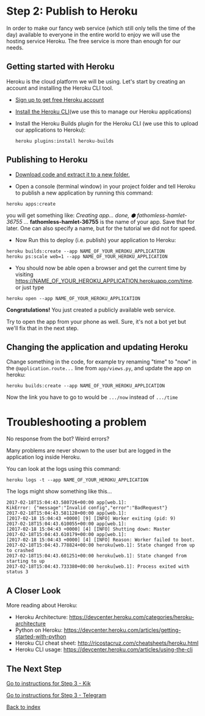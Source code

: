 # Step 2: Publish to Heroku

In order to make our fancy web service (which still only tells the time of the day) available to everyone in the entire world to enjoy we will use the hosting service Heroku. The free service is more than enough for our needs.

## Getting started with Heroku

Heroku is the cloud platform we will be using. Let's start by creating an account and installing the Heroku CLI tool.

- [Sign up to get free Heroku account](https://signup.heroku.com/dc)

- [Install the Heroku CLI](https://devcenter.heroku.com/articles/heroku-cli)(we use this to manage our Heroku applications)

- Install the Heroku Builds plugin for the Heroku CLI (we use this to upload our applications to Heroku):
  ```
  heroku plugins:install heroku-builds
  ```

## Publishing to Heroku

- [Download code and extract it to a new folder.](https://github.com/nicevo/helloworld-klarna/archive/step-heroku.zip)

- Open a console (terminal window) in your project folder and tell Heroku to publish a new application by running this command:
```
heroku apps:create
```
you will get something like:
_Creating app... done, ⬢ fathomless-hamlet-36755
..._
**fathomless-hamlet-36755** is the name of your app. Save that for later. One can also specify a name, but for the tutorial we did not for speed.

- Now Run this to deploy (i.e. publish) your application to Heroku:
```
heroku builds:create --app NAME_OF_YOUR_HEROKU_APPLICATION
heroku ps:scale web=1 --app NAME_OF_YOUR_HEROKU_APPLICATION
```

- You should now be able open a browser and get the current time by visiting <https://NAME_OF_YOUR_HEROKU_APPLICATION.herokuapp.com/time>.
or just type
```
heroku open --app NAME_OF_YOUR_HEROKU_APPLICATION
```

**Congratulations!** You just created a publicly available web service.

Try to open the app from your phone as well. Sure, it's not a bot yet but we'll fix that in the next step.

## Changing the application and updating Heroku

Change something in the code, for example try renaming "time" to "now" in the `@application.route...` line from `app/views.py`, and update the app on heroku:

```
heroku builds:create --app NAME_OF_YOUR_HEROKU_APPLICATION
```
Now the link you have to go to would be `.../now` instead of `.../time`

# Troubleshooting a problem

No response from the bot? Weird errors?

Many problems are never shown to the user but are logged in the application log inside Heroku.

You can look at the logs using this command:

```
heroku logs -t --app NAME_OF_YOUR_HEROKU_APPLICATION
```

The logs might show something like this...

```
2017-02-18T15:04:43.580726+00:00 app[web.1]:
KikError: {"message":"Invalid config","error":"BadRequest"}
2017-02-18T15:04:43.581128+00:00 app[web.1]:
[2017-02-18 15:04:43 +0000] [9] [INFO] Worker exiting (pid: 9)
2017-02-18T15:04:43.610055+00:00 app[web.1]:
[2017-02-18 15:04:43 +0000] [4] [INFO] Shutting down: Master
2017-02-18T15:04:43.610179+00:00 app[web.1]:
[2017-02-18 15:04:43 +0000] [4] [INFO] Reason: Worker failed to boot.
2017-02-18T15:04:43.778824+00:00 heroku[web.1]: State changed from up to crashed
2017-02-18T15:04:43.601251+00:00 heroku[web.1]: State changed from starting to up
2017-02-18T15:04:43.733380+00:00 heroku[web.1]: Process exited with status 3
```

## A Closer Look

More reading about Heroku:

- Heroku Architecture: <https://devcenter.heroku.com/categories/heroku-architecture>
- Python on Heroku: <https://devcenter.heroku.com/articles/getting-started-with-python>
- Heroku CLI cheat sheet: <http://ricostacruz.com/cheatsheets/heroku.html>
- Heroku CLI usage: <https://devcenter.heroku.com/articles/using-the-cli>

## The Next Step

[Go to instructions for Step 3 - Kik](./step-kik.md)

[Go to instructions for Step 3 - Telegram](./step-telegram.md)

[Back to index](./index.md)
